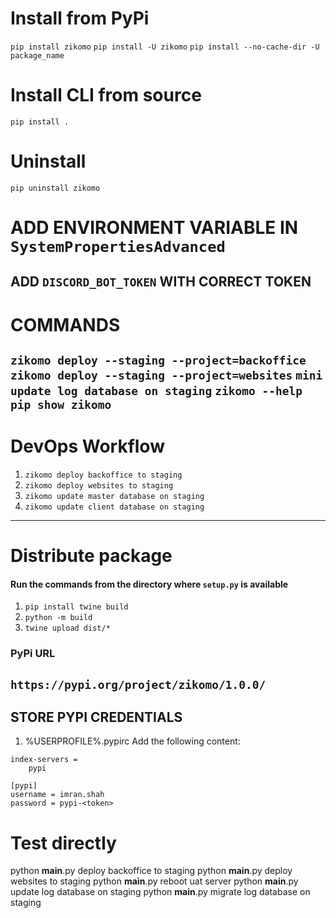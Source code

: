 # Install from PyPi
`pip install zikomo`
`pip install -U zikomo`
`pip install --no-cache-dir -U package_name`

# Install CLI from source
`pip install .`

# Uninstall
`pip uninstall zikomo`

# ADD ENVIRONMENT VARIABLE IN `SystemPropertiesAdvanced`       
ADD `DISCORD_BOT_TOKEN` WITH CORRECT TOKEN
-------------------------------------------------------
# COMMANDS
`zikomo deploy --staging --project=backoffice`
`zikomo deploy --staging --project=websites`
`mini update log database on staging`
`zikomo --help`
`pip show zikomo`
------------------------------------------------------
# DevOps Workflow
1. `zikomo deploy backoffice to staging`
2. `zikomo deploy websites to staging`
3. `zikomo update master database on staging`
4. `zikomo update client database on staging`
------------------------------------------------------
# Distribute package
#### Run the commands from the directory where `setup.py` is available
1. `pip install twine build`
2. `python -m build`
3. `twine upload dist/*`

### PyPi URL
`https://pypi.org/project/zikomo/1.0.0/`
-------------------------------------------------------
## STORE PYPI CREDENTIALS
1. %USERPROFILE%\.pypirc
Add the following content:
```[distutils]
index-servers =
    pypi

[pypi]
username = imran.shah
password = pypi-<token>
```


# Test directly
python __main__.py deploy backoffice to staging
python __main__.py deploy websites to staging
python __main__.py reboot uat server
python __main__.py update log database on staging
python __main__.py migrate log database on staging
